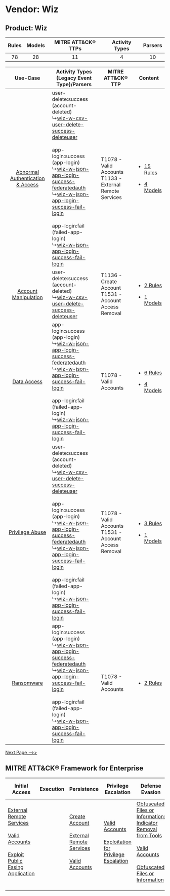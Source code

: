 Vendor: Wiz
===========
Product: Wiz
------------
| Rules | Models | MITRE ATT&CK® TTPs | Activity Types | Parsers |
|:-----:|:------:|:------------------:|:--------------:|:-------:|
|  78   |   28   |         11         |       4        |   10    |

|    Use-Case    | Activity Types (Legacy Event Type)/Parsers    | MITRE ATT&CK® TTP    | Content    |
|:----:| ---- | ---- | ---- |
| [Abnormal Authentication & Access](../../../UseCases/uc_abnormal_authentication_&_access.md) |  user-delete:success (account-deleted)<br> ↳[wiz-w-csv-user-delete-success-deleteuser](Ps/pC_wizwcsvuserdeletesuccessdeleteuser.md)<br><br> app-login:success (app-login)<br> ↳[wiz-w-json-app-login-success-federatedauth](Ps/pC_wizwjsonapploginsuccessfederatedauth.md)<br> ↳[wiz-w-json-app-login-success-fail-login](Ps/pC_wizwjsonapploginsuccessfaillogin.md)<br><br> app-login:fail (failed-app-login)<br> ↳[wiz-w-json-app-login-success-fail-login](Ps/pC_wizwjsonapploginsuccessfaillogin.md)<br> | T1078 - Valid Accounts<br>T1133 - External Remote Services<br> | [<ul><li>15 Rules</li></ul><ul><li>4 Models</li></ul>](RM/r_m_wiz_wiz_Abnormal_Authentication_&_Access.md) |
|    [Account Manipulation](../../../UseCases/uc_account_manipulation.md)    |  user-delete:success (account-deleted)<br> ↳[wiz-w-csv-user-delete-success-deleteuser](Ps/pC_wizwcsvuserdeletesuccessdeleteuser.md)<br>    | T1136 - Create Account<br>T1531 - Account Access Removal<br>   | [<ul><li>2 Rules</li></ul><ul><li>1 Models</li></ul>](RM/r_m_wiz_wiz_Account_Manipulation.md)    |
|    [Data Access](../../../UseCases/uc_data_access.md)    |  app-login:success (app-login)<br> ↳[wiz-w-json-app-login-success-federatedauth](Ps/pC_wizwjsonapploginsuccessfederatedauth.md)<br> ↳[wiz-w-json-app-login-success-fail-login](Ps/pC_wizwjsonapploginsuccessfaillogin.md)<br><br> app-login:fail (failed-app-login)<br> ↳[wiz-w-json-app-login-success-fail-login](Ps/pC_wizwjsonapploginsuccessfaillogin.md)<br>    | T1078 - Valid Accounts<br>    | [<ul><li>6 Rules</li></ul><ul><li>4 Models</li></ul>](RM/r_m_wiz_wiz_Data_Access.md)    |
|    [Privilege Abuse](../../../UseCases/uc_privilege_abuse.md)    |  user-delete:success (account-deleted)<br> ↳[wiz-w-csv-user-delete-success-deleteuser](Ps/pC_wizwcsvuserdeletesuccessdeleteuser.md)<br><br> app-login:success (app-login)<br> ↳[wiz-w-json-app-login-success-federatedauth](Ps/pC_wizwjsonapploginsuccessfederatedauth.md)<br> ↳[wiz-w-json-app-login-success-fail-login](Ps/pC_wizwjsonapploginsuccessfaillogin.md)<br><br> app-login:fail (failed-app-login)<br> ↳[wiz-w-json-app-login-success-fail-login](Ps/pC_wizwjsonapploginsuccessfaillogin.md)<br> | T1078 - Valid Accounts<br>T1531 - Account Access Removal<br>   | [<ul><li>3 Rules</li></ul><ul><li>1 Models</li></ul>](RM/r_m_wiz_wiz_Privilege_Abuse.md)    |
|    [Ransomware](../../../UseCases/uc_ransomware.md)    |  app-login:success (app-login)<br> ↳[wiz-w-json-app-login-success-federatedauth](Ps/pC_wizwjsonapploginsuccessfederatedauth.md)<br> ↳[wiz-w-json-app-login-success-fail-login](Ps/pC_wizwjsonapploginsuccessfaillogin.md)<br><br> app-login:fail (failed-app-login)<br> ↳[wiz-w-json-app-login-success-fail-login](Ps/pC_wizwjsonapploginsuccessfaillogin.md)<br>    | T1078 - Valid Accounts<br>    | [<ul><li>2 Rules</li></ul>](RM/r_m_wiz_wiz_Ransomware.md)    |
[Next Page -->>](2_ds_wiz_wiz.md)

MITRE ATT&CK® Framework for Enterprise
--------------------------------------
| Initial Access                                                                                                                                                                                                                         | Execution | Persistence                                                                                                                                                                                                         | Privilege Escalation                                                                                                                                          | Defense Evasion                                                                                                                                                                                                                                                               | Credential Access | Discovery | Lateral Movement | Collection | Command and Control                                                                                                                       | Exfiltration | Impact                                                                      |
| -------------------------------------------------------------------------------------------------------------------------------------------------------------------------------------------------------------------------------------- | --------- | ------------------------------------------------------------------------------------------------------------------------------------------------------------------------------------------------------------------- | ------------------------------------------------------------------------------------------------------------------------------------------------------------- | ----------------------------------------------------------------------------------------------------------------------------------------------------------------------------------------------------------------------------------------------------------------------------- | ----------------- | --------- | ---------------- | ---------- | ----------------------------------------------------------------------------------------------------------------------------------------- | ------------ | --------------------------------------------------------------------------- |
| [External Remote Services](https://attack.mitre.org/techniques/T1133)<br><br>[Valid Accounts](https://attack.mitre.org/techniques/T1078)<br><br>[Exploit Public Fasing Application](https://attack.mitre.org/techniques/T1190)<br><br> |           | [Create Account](https://attack.mitre.org/techniques/T1136)<br><br>[External Remote Services](https://attack.mitre.org/techniques/T1133)<br><br>[Valid Accounts](https://attack.mitre.org/techniques/T1078)<br><br> | [Valid Accounts](https://attack.mitre.org/techniques/T1078)<br><br>[Exploitation for Privilege Escalation](https://attack.mitre.org/techniques/T1068)<br><br> | [Obfuscated Files or Information: Indicator Removal from Tools](https://attack.mitre.org/techniques/T1027/005)<br><br>[Valid Accounts](https://attack.mitre.org/techniques/T1078)<br><br>[Obfuscated Files or Information](https://attack.mitre.org/techniques/T1027)<br><br> |                   |           |                  |            | [Proxy: Multi-hop Proxy](https://attack.mitre.org/techniques/T1090/003)<br><br>[Proxy](https://attack.mitre.org/techniques/T1090)<br><br> |              | [Account Access Removal](https://attack.mitre.org/techniques/T1531)<br><br> |